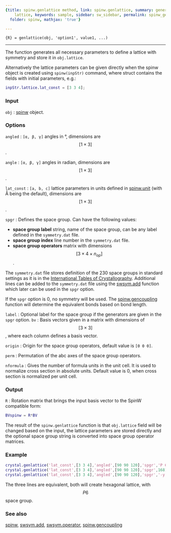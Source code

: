 ```yaml
---
{title: spinw.genlattice method, link: spinw.genlattice, summary: generates crystal
    lattice, keywords: sample, sidebar: sw_sidebar, permalink: spinw_genlattice.html,
  folder: spinw, mathjax: 'true'}

---
```

  
`{R} = genlattice(obj, 'option1', value1, ...)`
* * *
 
The function generates all necessary parameters to define a lattice with
symmetry and store it in `obj.lattice`.
 
Alternatively the lattice parameters can be given directly when the spinw
object is created using `spinw(inpStr)` command, where struct contains
the fields with initial parameters, e.g.:
```matlab
inpStr.lattice.lat_const = [3 3 4];
```
 
### Input
 
`obj`
: [spinw](spinw.html) object.
  
### Options
  
`angled`
: `[α, β, γ]` angles in °, dimensions are $$[1\times 3]$$.
  
`angle`
: `[α, β, γ]` angles in radian, dimensions are $$[1\times 3]$$.
  
`lat_const`
: `[a, b, c]` lattice parameters in units defined in [spinw.unit](spinw_unit.html) (with Å
  being the default), dimensions are $$[1\times 3]$$.
  
`spgr`
: Defines the space group. Can have the following values:
 
  * **space group label** string, name of the space group, can be any
    label defined in the `symmetry.dat` file.
  * **space group index** line number in the `symmetry.dat` file.
  * **space group operators** matrix with dimensions 
    $$[3\times 4\times n_{op}]$$.
    
  The `symmetry.dat` file stores definition of the 230 space groups in
  standard settings as it is in the [International Tables of Crystallography](http://it.iucr.org/A/).
  Additional lines can be added to the `symmetry.dat` file using the
  [swsym.add](swsym_add.html) function which later can be used in the `spgr` option.
  
  If the `spgr` option is 0, no symmetry will be used. The
  [spinw.gencoupling](spinw_gencoupling.html) function will determine the equivalent bonds based on
  bond length.
  
`label`
: Optional label for the space group if the generators are given in the
  `spgr` option.
`bv`
: Basis vectors given in a matrix with dimensions of $$[3\times 3]$$, where
  each column defines a basis vector.
  
`origin`
: Origin for the space group operators, default value is `[0 0 0]`.
  
`perm`
: Permutation of the abc axes of the space group operators.
  
`nformula`
: Gives the number of formula units in the unit cell. It is used
  to normalize cross section in absolute units. Default value is 0, when
  cross section is normalized per unit cell.
  
### Output
  
`R`
: Rotation matrix that brings the input basis vector to the SpinW
  compatible form:
  ```matlab
  BVspinw = R*BV
  ```
  
The result of the `spinw.genlattice` function is that `obj.lattice` field
will be changed based on the input, the lattice parameters are stored
directly and the optional space group string is converted into space
group operator matrices.
 
### Example
 
```matlab
crystal.genlattice('lat_const',[3 3 4],'angled',[90 90 120],'spgr','P 6')
crystal.genlattice('lat_const',[3 3 4],'angled',[90 90 120],'spgr',168)
crystal.genlattice('lat_const',[3 3 4],'angled',[90 90 120],'spgr','-y,x-y,z; -x,-y,z','label','R -3 m')
```
 
The three lines are equivalent, both will create hexagonal lattice, with
$$P6$$ space group.
 
### See also
 
[spinw](spinw.html), [swsym.add](swsym_add.html), [swsym.operator](swsym_operator.html), [spinw.gencoupling](spinw_gencoupling.html)
 

